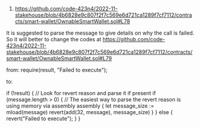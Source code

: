 1. https://github.com/code-423n4/2022-11-stakehouse/blob/4b6828e9c807f2f7c569e6d721ca1289f7cf7112/contracts/smart-wallet/OwnableSmartWallet.sol#L78

It is suggested to parse the message to give details on why the call is failed. So it will better to change the codes at 
https://github.com/code-423n4/2022-11-stakehouse/blob/4b6828e9c807f2f7c569e6d721ca1289f7cf7112/contracts/smart-wallet/OwnableSmartWallet.sol#L79

from:
require(result, "Failed to execute");

to:

if (!result) {
            // Look for revert reason and parse it if present
            if (message.length > 0) {
                // The easiest way to parse the revert reason is using memory via assembly
                assembly {
                    let message_size := mload(message)
                    revert(add(32, message), message_size)
                }
            } else {
                revert("Failed to execute");
            }
    }